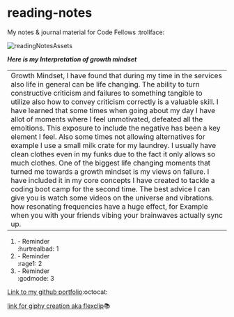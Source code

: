 # reading-notes

My notes &amp; journal material for Code Fellows :trollface:

![readingNotesAssets](https://user-images.githubusercontent.com/93264201/211514949-67cf1dfa-8762-419a-97ca-935827937224.gif)

***Here is my Interpretation of growth mindset***

<table>
  <tr>
    <td>Growth Mindset, I have found that during my time in the services also life in general can be life changing. The ability to turn constructive criticism and failures to something tangible to utilize also how to convey criticism correctly is a valuable skill. I have learned that some times when going about my day I have allot of moments where I feel unmotivated, defeated all the emoitions. This exposure to include the negative has been a key element I feel. Also some times not allowing alternatives for example I use a small milk crate for my laundrey. I usually have clean clothes even in my funks due to the fact it only allows so much clothes. One of the biggest life changing moments that turned me towards a growth mindset is my views on failure. I have included it in my core concepts I have created to tackle a coding boot camp for the second time. The best advice I can give you is watch some videos on the universe and vibrations. how resonating frequencies have a huge effect, for Example when you with your friends vibing your brainwaves actually sync up. 
      
      
</td>
  </tr>
</table>

<!-- custom sprite adjacent to reminders are from doom the video game had forgot I created it and made custom emojis? -->

<ol>
<li>- Reminder</li> :hurtrealbad: 1
<li>- Reminder</li> :rage1: 2
<li>- Reminder</li> :godmode: 3
</ol>


[Link to my github portfolio](https://github.com/Jgreen42):octocat:

[link for giphy creation aka flexclip](https://www.flexclip.com/):books:


